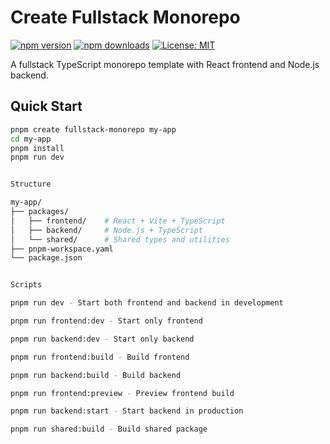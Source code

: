 # Create Fullstack Monorepo

[![npm version](https://img.shields.io/npm/v/create-fullstack-monorepo.svg)](https://www.npmjs.com/package/create-fullstack-monorepo)
[![npm downloads](https://img.shields.io/npm/dm/create-fullstack-monorepo.svg)](https://www.npmjs.com/package/create-fullstack-monorepo)
[![License: MIT](https://img.shields.io/badge/License-MIT-yellow.svg)](https://opensource.org/licenses/MIT)

A fullstack TypeScript monorepo template with React frontend and Node.js backend.

## Quick Start

```bash
pnpm create fullstack-monorepo my-app
cd my-app
pnpm install
pnpm run dev


Structure

my-app/
├── packages/
│   ├── frontend/    # React + Vite + TypeScript
│   ├── backend/     # Node.js + TypeScript  
│   └── shared/      # Shared types and utilities
├── pnpm-workspace.yaml
└── package.json


Scripts

pnpm run dev - Start both frontend and backend in development

pnpm run frontend:dev - Start only frontend

pnpm run backend:dev - Start only backend

pnpm run frontend:build - Build frontend

pnpm run backend:build - Build backend

pnpm run frontend:preview - Preview frontend build

pnpm run backend:start - Start backend in production

pnpm run shared:build - Build shared package